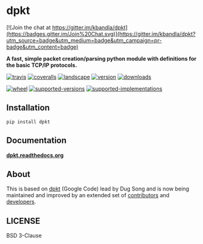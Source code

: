 # dpkt

[![Join the chat at https://gitter.im/kbandla/dpkt](https://badges.gitter.im/Join%20Chat.svg)](https://gitter.im/kbandla/dpkt?utm_source=badge&utm_medium=badge&utm_campaign=pr-badge&utm_content=badge)

**A fast, simple packet creation/parsing python module with definitions for the basic TCP/IP protocols.**

[![travis](http://img.shields.io/travis/kbandla/dpkt.svg)](https://travis-ci.org/kbandla/dpkt)
[![coveralls](http://img.shields.io/coveralls/kbandla/dpkt.svg)](https://coveralls.io/r/kbandla/dpkt)
[![landscape](https://landscape.io/github/kbandla/dpkt/master/landscape.svg)](https://landscape.io/github/kbandla/dpkt/master)
[![version](http://img.shields.io/pypi/v/dpkt.svg)](https://pypi.python.org/pypi/dpkt)
[![downloads](https://img.shields.io/pypi/dm/dpkt.svg)](https://pypi.python.org/pypi/dpkt)

[![wheel](https://img.shields.io/pypi/wheel/dpkt.svg)](https://pypi.python.org/pypi/dpkt)
[![supported-versions](https://img.shields.io/pypi/pyversions/dpkt.svg)](https://pypi.python.org/pypi/dpkt)
[![supported-implementations](https://img.shields.io/pypi/implementation/dpkt.svg)](https://pypi.python.org/pypi/dpkt)

## Installation

    pip install dpkt

## Documentation

**[dpkt.readthedocs.org](https://dpkt.readthedocs.org/)**

## About
This is based on [dpkt](https://code.google.com/p/dpkt/) (Google Code) lead
by Dug Song and is now being maintained and improved by an extended set of [contributors](https://dpkt.readthedocs.org/en/latest/authors.html) and [developers](https://github.com/kbandla/dpkt/graphs/contributors).

## LICENSE
BSD 3-Clause
